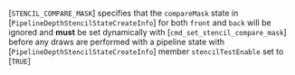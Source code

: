 [`STENCIL_COMPARE_MASK`] specifies that the
`compareMask` state in [`PipelineDepthStencilStateCreateInfo`]
for both `front` and `back` will be ignored and  **must**  be set
dynamically with [`cmd_set_stencil_compare_mask`] before any draws are
performed with a pipeline state with
[`PipelineDepthStencilStateCreateInfo`] member
`stencilTestEnable` set to [`TRUE`]